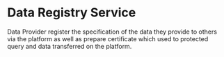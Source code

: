 # Data Registry Service

Data Provider register the specification of the data they provide to others via the platform as well as prepare certificate which used to protected
query and data transferred on the platform.
